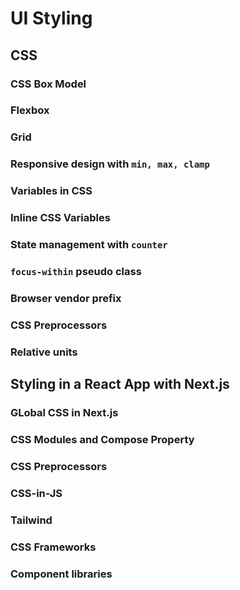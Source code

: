 # UI Styling
## CSS
### CSS Box Model
### Flexbox
### Grid
### Responsive design with `min, max, clamp`
### Variables in CSS
### Inline CSS Variables
### State management with `counter`
### `focus-within` pseudo class
### Browser vendor prefix
### CSS Preprocessors
### Relative units
## Styling in a React App with Next.js
### GLobal CSS in Next.js
### CSS Modules and Compose Property
### CSS Preprocessors
### CSS-in-JS
### Tailwind
### CSS Frameworks
### Component libraries
